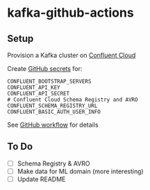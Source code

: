 # kafka-github-actions

## Setup

Provision a Kafka cluster on [Confluent Cloud](https://www.confluent.io/confluent-cloud/tryfree-v1)

Create [GitHub secrets](https://docs.github.com/en/actions/security-guides/encrypted-secrets) for:

```shell
CONFLUENT_BOOTSTRAP_SERVERS
CONFLUENT_API_KEY
CONFLUENT_API_SECRET
# Confluent Cloud Schema Registry and AVRO
CONFLUENT_SCHEMA_REGISTRY_URL
CONFLUENT_BASIC_AUTH_USER_INFO
```

See [GitHub workflow](.github/workflows/python-kafka-app.yml) for details

## To Do

- [ ] Schema Registry & AVRO
- [ ] Make data for ML domain (more interesting)
- [ ] Update README
